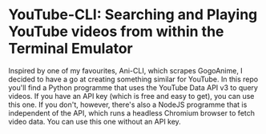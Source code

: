 # YouTube-CLI: Searching and Playing YouTube videos from within the Terminal Emulator
Inspired by one of my favourites, Ani-CLI, which scrapes GogoAnime,
 I decided to have a go at creating something similar for YouTube.
In this repo you'll find a Python programme that uses the 
YouTube Data API v3 to query videos. If you have an API key (which
is free and easy to get), you can use this one. If you don't, 
however, there's also a NodeJS programme that is independent of 
the API, which runs a  headless Chromium browser to fetch video data. 
You can use this one without an API key. 